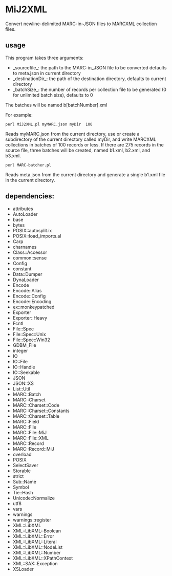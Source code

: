 # MiJ2XML
Convert newline-delimited MARC-in-JSON files to MARCXML collection files.

## usage

This program takes three arguments:  
<ul>
<li>_sourcefile_: the path to the MARC-in_JSON file to be converted  
    defaults to meta.json in current directory</li>
<li>_destinationDir_: the path of the destination directory, 
    defaults to current directory</li>
<li>_batchSize_: the number of records per collection file to be generated  
    (0 for unlimited batch size),  
    defaults to 0</li>
</ul>
The batches will be named b[batchNumber].xml

For example:

```  
perl MiJ2XML.pl myMARC.json myDir  100  
```  
Reads myMARC.json from the current directory, use or create a subdirectory of the current directory called myDir, and write MARCXML collections in batches of 100 records or less. If there are 275 records in the source file, three batches will be created, named b1.xml, b2.xml, and b3.xml.

```  
perl MARC-batcher.pl  
```  
Reads meta.json from the current directory and generate a single b1.xml file in the current directory.

## dependencies:
<ul>
<li>attributes</li>
<li>AutoLoader</li>
<li>base</li>
<li>bytes</li>
<li>POSIX::autosplit.ix</li>
<li>POSIX::load_imports.al</li>
<li>Carp</li>
<li>charnames</li>
<li>Class::Accessor</li>
<li>common::sense</li>
<li>Config</li>
<li>constant</li>
<li>Data::Dumper</li>
<li>DynaLoader</li>
<li>Encode</li>
<li>Encode::Alias</li>
<li>Encode::Config</li>
<li>Encode::Encoding</li>
<li>ex::monkeypatched</li>
<li>Exporter</li>
<li>Exporter::Heavy</li>
<li>Fcntl</li>
<li>File::Spec</li>
<li>File::Spec::Unix</li>
<li>File::Spec::Win32</li>
<li>GDBM_File</li>
<li>integer</li>
<li>IO</li>
<li>IO::File</li>
<li>IO::Handle</li>
<li>IO::Seekable</li>
<li>JSON</li>
<li>JSON::XS</li>
<li>List::Util</li>
<li>MARC::Batch</li>
<li>MARC::Charset</li>
<li>MARC::Charset::Code</li>
<li>MARC::Charset::Constants</li>
<li>MARC::Charset::Table</li>
<li>MARC::Field</li>
<li>MARC::File</li>
<li>MARC::File::MiJ</li>
<li>MARC::File::XML</li>
<li>MARC::Record</li>
<li>MARC::Record::MiJ</li>
<li>overload</li>
<li>POSIX</li>
<li>SelectSaver</li>
<li>Storable</li>
<li>strict</li>
<li>Sub::Name</li>
<li>Symbol</li>
<li>Tie::Hash</li>
<li>Unicode::Normalize</li>
<li>utf8</li>
<li>vars</li>
<li>warnings</li>
<li>warnings::register</li>
<li>XML::LibXML</li>
<li>XML::LibXML::Boolean</li>
<li>XML::LibXML::Error</li>
<li>XML::LibXML::Literal</li>
<li>XML::LibXML::NodeList</li>
<li>XML::LibXML::Number</li>
<li>XML::LibXML::XPathContext</li>
<li>XML::SAX::Exception</li>
<li>XSLoader</li>
</ul>
